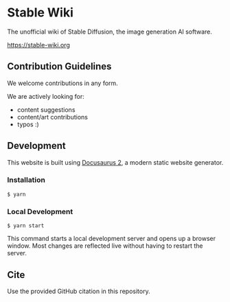 # Stable Wiki

The unofficial wiki of Stable Diffusion, the image generation AI software.

https://stable-wiki.org

## Contribution Guidelines

We welcome contributions in any form.

We are actively looking for:

- content suggestions
- content/art contributions
- typos :)

## Development

This website is built using [Docusaurus 2](https://docusaurus.io/), a modern static website generator.

### Installation

```
$ yarn
```

### Local Development

```
$ yarn start
```

This command starts a local development server and opens up a browser window. Most changes are reflected live without having to restart the server.


## Cite

Use the provided GitHub citation in this repository.